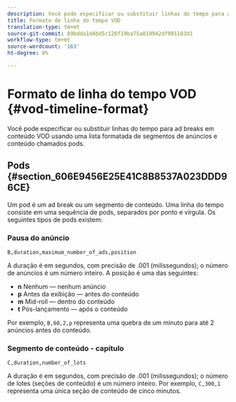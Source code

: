 ```yaml
---
description: Você pode especificar ou substituir linhas do tempo para ad breaks em conteúdo VOD usando uma lista formatada de segmentos de anúncios e conteúdo chamados pods.
title: Formato de linha do tempo VOD
translation-type: tm+mt
source-git-commit: 89bdda1d4bd5c126f19ba75a819942df901183d1
workflow-type: tm+mt
source-wordcount: '163'
ht-degree: 0%

---
```



# Formato de linha do tempo VOD {#vod-timeline-format}

Você pode especificar ou substituir linhas do tempo para ad breaks em conteúdo VOD usando uma lista formatada de segmentos de anúncios e conteúdo chamados pods.

## Pods {#section_606E9456E25E41C8B8537A023DDD96CE}

Um pod é um ad break ou um segmento de conteúdo. Uma linha do tempo consiste em uma sequência de pods, separados por ponto e vírgula. Os seguintes tipos de pods existem:

### Pausa do anúncio

```
B,duration,maximum_number_of_ads,position
```

A duração é em segundos, com precisão de .001 (milissegundos); o número de anúncios é um número inteiro. A posição é uma das seguintes:
* **n** Nenhum — nenhum anúncio
* **p** Antes da exibição — antes do conteúdo
* **m** Mid-roll — dentro do conteúdo
* **t** Pós-lançamento — após o conteúdo

Por exemplo, `B,60,2,p` representa uma quebra de um minuto para até 2 anúncios antes do conteúdo.

### Segmento de conteúdo - capítulo

```
C,duration,number_of_lots
```

A duração é em segundos, com precisão de .001 (milissegundos); o número de lotes (seções de conteúdo) é um número inteiro. Por exemplo, `C,300,1` representa uma única seção de conteúdo de cinco minutos.